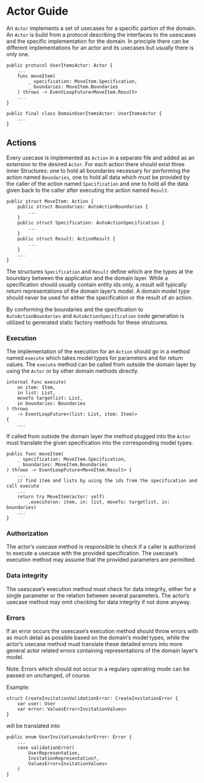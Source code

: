 # Actor Guide

An `Actor` implements a set of usecases for a specific partion of the domain. An `Actor` is build from a protocol describing the interfaces to the usescases and the specific implementation for the domain. In principle there can be different implementations for an actor and its usecases but usually there is only one.

```
public protocol UserItemsActor: Actor {
    ...
    func moveItem(
        _ specification: MoveItem.Specification,
        _ boundaries: MoveItem.Boundaries
    ) throws -> EventLoopFuture<MoveItem.Result>
    ...
}
```

```
public final class DomainUserItemsActor: UserItemsActor {
    ...
}
```

## Actions

Every usecase is implemented as `Action` in a separate file and added as an extension to the desired `Actor`. For each action there should exist three inner Structures: one to hold all boundaries necessary for performing the action named  `Boundaries`, one to hold all data which must be provided by the caller of the action named  `Specification` and one to hold all the data given back to the caller after executing the action named `Result`.

```
public struct MoveItem: Action {
    public struct Boundaries: AutoActionBoundaries {
        ...
    }
    public struct Specification: AutoActionSpecification {
        ...
    }
    public struct Result: ActionResult {
        ...
    }
    ...
}
```

The structures `Specification` and `Result` define which are the types at the boundary between the application and the domain layer. While a specification should usually contain entity ids only, a result will typically return representations of the domain layer‘s model. A domain model type should never be used for either the specification or the result of an action.

By conforming the boundaries and the specification to `AutoActionBoundaries` and `AutoActionSpecification` code generation is utilized to generated static factory methods for these strutcures.
 
### Execution

The implementation of the execution for an `Action` should go in a method named `execute` which takes model types for parameters and for return values. The `execute` method can be called from outside the domain layer by using the `Actor` or by other domain methods directly.

```
internal func execute(
    on item: Item,
    in list: List,
    moveTo targetlist: List,
    in boundaries: Boundaries
) throws
    -> EventLoopFuture<(list: List, item: Item)>
{
    ...
```

If called from outside the domain layer the method plugged into the `Actor` must translate the given specification into the corresponding model types.

```
public func moveItem(
    _ specification: MoveItem.Specification,
    _ boundaries: MoveItem.Boundaries
) throws -> EventLoopFuture<MoveItem.Result> {
    ...
    // find item and lists by using the ids from the specification and call execute
    ...
    return try MoveItem(actor: self)
        .execute(on: item, in: list, moveTo: targetlist, in: boundaries)
    ...
}
```

### Authorization

The actor‘s usecase method is responsible to check if a caller is authorized to execute a usecase with the provided specification. The usecase‘s execution method may assume that the provided parameters are permitted.

### Data integrity

The usescase‘s execution method must check for data integrity, either for a single parameter or the relation between several parameters. The actor‘s usecase method may omit checking for data integrity if not done anyway.

### Errors

If an error occurs the usescase‘s execution method should throw errors with as much detail as possible based on the domain‘s model types, while the actor‘s usecase method must translate these detailed errors into more general actor related errors containing representations of the domain layer‘s model.

Note: Errors which should not occur in a regulary operating mode can be passed on unchanged, of course. 

Example:

```
struct CreateInvitationValidationError: CreateInvitationError {
    var user: User
    var error: ValuesError<InvitationValues>
}
```

will be translated into

```
public enum UserInvitationsActorError: Error {
    ...
    case validationError(
        UserRepresentation,
        InvitationRepresentation?,
        ValuesError<InvitationValues>
    )
}
```

